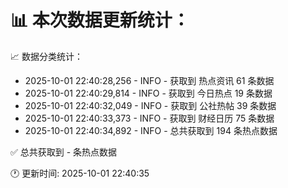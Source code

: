 📊 本次数据更新统计：
==========================

📈 数据分类统计：
- 2025-10-01 22:40:28,256 - INFO - 获取到 热点资讯 61 条数据
- 2025-10-01 22:40:29,814 - INFO - 获取到 今日热点 19 条数据
- 2025-10-01 22:40:32,049 - INFO - 获取到 公社热帖 39 条数据
- 2025-10-01 22:40:33,373 - INFO - 获取到 财经日历 75 条数据
- 2025-10-01 22:40:34,892 - INFO - 总共获取到 194 条热点数据

✅ 总共获取到 - 条热点数据

🕐 更新时间: 2025-10-01 22:40:35
